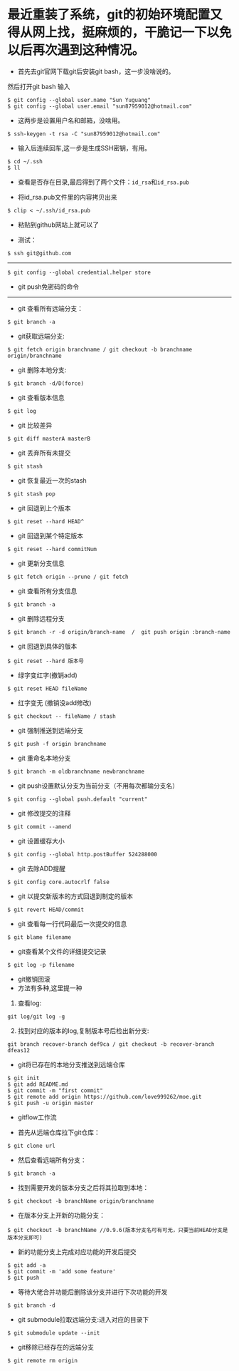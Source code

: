 # 最近重装了系统，git的初始环境配置又得从网上找，挺麻烦的，干脆记一下以免以后再次遇到这种情况。

- 首先去git官网下载git后安装git bash，这一步没啥说的。

然后打开git bash 输入

```
$ git config --global user.name "Sun Yuguang"
$ git config --global user.email "sun87959012@hotmail.com"
```

- 这两步是设置用户名和邮箱，没啥用。

```
$ ssh-keygen -t rsa -C "sun87959012@hotmail.com"
```

- 输入后连续回车,这一步是生成SSH密钥，有用。

```
$ cd ~/.ssh
$ ll
```

- 查看是否存在目录,最后得到了两个文件：`id_rsa`和`id_rsa.pub`

- 将id_rsa.pub文件里的内容拷贝出来

```
$ clip < ~/.ssh/id_rsa.pub
```

- 粘贴到github网站上就可以了

- 测试：

```
$ ssh git@github.com
```
--------------------------------
```
$ git config --global credential.helper store
```

- git push免密码的命令

-----

- git 查看所有远端分支：
```
$ git branch -a
```
- git获取远端分支:

```
$ git fetch origin branchname / git checkout -b branchname origin/branchname
```

- git 删除本地分支:
```
$ git branch -d/D(force)
```
- git 查看版本信息
```
$ git log
```
- git 比较差异
```
$ git diff masterA masterB
```
- git 丢弃所有未提交
```
$ git stash
```
- git 恢复最近一次的stash

```
$ git stash pop
```

- git 回退到上个版本
```
$ git reset --hard HEAD^ 
```
- git 回退到某个特定版本
```
$ git reset --hard commitNum
```
- git 更新分支信息
```
$ git fetch origin --prune / git fetch
```
- git 查看所有分支信息
```
$ git branch -a
```
- git 删除远程分支
```
$ git branch -r -d origin/branch-name  /  git push origin :branch-name
```
- git 回退到具体的版本
```
$ git reset --hard 版本号
```
- 绿字变红字(撤销add)
```
$ git reset HEAD fileName
```
- 红字变无 (撤销没add修改)
```
$ git checkout -- fileName / stash
```
- git 强制推送到远端分支
```
$ git push -f origin branchname
```
- git 重命名本地分支
```
$ git branch -m oldbranchname newbranchname
```
- git push设置默认分支为当前分支（不用每次都输分支名）
```
$ git config --global push.default "current"
```
- git 修改提交的注释
```
$ git commit --amend
```

- git 设置缓存大小
```
$ git config --global http.postBuffer 524288000
```

-  git 去除ADD提醒
```
$ git config core.autocrlf false
```
- git 以提交新版本的方式回退到制定的版本
```
$ git revert HEAD/commit
```

- git 查看每一行代码最后一次提交的信息

```
$ git blame filename
```
- git查看某个文件的详细提交记录 
```
$ git log -p filename
```
- git撤销回滚
- 方法有多种,这里提一种
1. 查看log:

```
git log/git log -g
```

2. 找到对应的版本的log,复制版本号后检出新分支:

```
git branch recover-branch def9ca / git checkout -b recover-branch dfeas12
```

- git将已存在的本地分支推送到远端仓库

```
$ git init
$ git add README.md
$ git commit -m "first commit"
$ git remote add origin https://github.com/love999262/moe.git
$ git push -u origin master
```

- gitflow工作流

- 首先从远端仓库拉下git仓库：

```
$ git clone url
```

- 然后查看远端所有分支：

```
$ git branch -a
```

- 找到需要开发的版本分支之后将其拉取到本地：

```
$ git checkout -b branchName origin/branchname
```

- 在版本分支上开新的功能分支：

```
$ git checkout -b branchName //0.9.6(版本分支名可有可无，只要当前HEAD分支是版本分支即可)
```

- 新的功能分支上完成对应功能的开发后提交

```
$ git add -a
$ git commit -m 'add some feature'
$ git push
```

- 等待大佬合并功能后删除该分支并进行下次功能的开发

```
$ git branch -d
```

- git submodule拉取远端分支:进入对应的目录下

```
$ git submodule update --init
```

- git移除已经存在的远端分支

```
$ git remote rm origin
```
